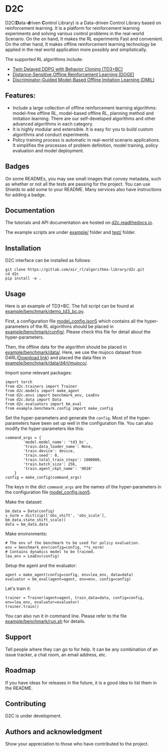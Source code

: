 # D2C

D2C(**D**ata-**d**riven **C**ontrol Library) is a Data-driven Control Library based on reinforcement learning. It is a platform for reinforcement learning experiments and solving various control problems in the real-world Scenario. On the on hand, It makes the RL experiments Fast and convenient. On the other hand, It makes offline reinforcement learning technology be applied in the real world application more possibly and simplistically.

The supported RL algorithms include:

- [Twin Delayed DDPG with Behavior Cloning (TD3+BC)](https://arxiv.org/pdf/2106.06860.pdf)
- [Distance-Sensitive Offline Reinforcement Learning (DOGE)](https://arxiv.org/abs/2205.11027.pdf)
- [Discriminator-Guided Model-Based Offline Imitation Learning (DMIL)](https://arxiv.org/abs/2207.00244)

## Features:

- Include a large collection of offline reinforcement learning algorithms: model-free offline RL, model-based offline RL, planning method and imitation learning. There are our self-developed algorithms and other advanced algorithms in each category.
- It is highly modular and extensible. It is easy for you to build custom algorithms and conduct experiments.
- Policy training process is automatic in real-world scenario applications. It simplifies the processes of problem definition, model training, policy evaluation and model deployment.

## Badges
On some READMEs, you may see small images that convey metadata, such as whether or not all the tests are passing for the project. You can use Shields to add some to your README. Many services also have instructions for adding a badge.

## Documentation

The tutorials and API documentation are hosted on [d2c.readthedocs.io](https://zackxiangyu-d2c.readthedocs-hosted.com).

The example scripts are under [example/](https://gitlab.com/air_rl/algorithms-library/d2c/-/tree/dev/example/benchmark) folder and [test/](https://gitlab.com/air_rl/algorithms-library/d2c/-/tree/dev/test) folder.

## Installation
D2C interface can be installed as follows:
```commandline
git clone https://gitlab.com/air_rl/algorithms-library/d2c.git
cd d2c
pip install -e .
```

## Usage
Here is an example of TD3+BC. The full script can be found at [example/benchmark/demo_td3_bc.py](https://gitlab.com/air_rl/algorithms-library/d2c/-/tree/dev/example/benchmark/demo_td3_bc.py).

First, a configuration file [model_config.json5](https://gitlab.com/air_rl/algorithms-library/d2c/-/tree/dev/example/benchmark/config/model_config.json5) which contains all the hyper-parameters of the RL algorithms should be placed in [example/benchmark/config/](https://gitlab.com/air_rl/algorithms-library/d2c/-/tree/dev/example/benchmark/config). Please check this file for detail about the hyper-parameters.

Then, the offline data for the algorithm should be placed in [example/benchmark/data/](https://gitlab.com/air_rl/algorithms-library/d2c/-/tree/dev/example/benchmark/data/). Here, we use the mujoco dataset from D4RL([Download link](http://rail.eecs.berkeley.edu/datasets/offline_rl/gym_mujoco_v2/)) and placed the data files in [example/benchmark/data/d4rl/mujoco/](https://gitlab.com/air_rl/algorithms-library/d2c/-/tree/dev/example/benchmark/data/d4rl/mujoco/).

Import some relevant packages:
```
import torch
from d2c.trainers import Trainer
from d2c.models import make_agent
from d2c.envs import benchmark_env, LeaEnv
from d2c.data import Data
from d2c.evaluators import bm_eval
from example.benchmark.config import make_config
```

Set the hyper-parameters and generate the `config`. Most of the hyper-parameters have been set up well in the configuration file. You can also modify the hyper-parameters like this:
```
command_args = {
        'model.model_name': 'td3_bc',
        'train.data_loader_name': None,
        'train.device': device,
        'train.seed': 0,
        'train.total_train_steps': 1000000,
        'train.batch_size': 256,
        'train.agent_ckpt_name': '0810'
    }
config = make_config(command_args)
```
The keys in the dict ``command_args`` are the names of the hyper-parameters in the configuration file [model_config.json5](https://gitlab.com/air_rl/algorithms-library/d2c/-/tree/dev/example/benchmark/config/model_config.json5).

Make the dataset:
```
bm_data = Data(config)
s_norm = dict(zip(['obs_shift', 'obs_scale'], bm_data.state_shift_scale))
data = bm_data.data
```

Make environments:
```
# The env of the benchmark to be used for policy evaluation.
env = benchmark_env(config=config, **s_norm)
# Contains dynamics model to be trained.
lea_env = LeaEnv(config)
```

Setup the agent and the evaluator:
```
agent = make_agent(config=config, env=lea_env, data=data)
evaluator = bm_eval(agent=agent, env=env, config=config)
```

Let's train it:
```
trainer = Trainer(agent=agent, train_data=data, config=config, env=lea_env, evaluator=evaluator)
trainer.train()
```

You can also run it in command line. Please refer to the file [example/benchmark/run.sh](https://gitlab.com/air_rl/algorithms-library/d2c/-/tree/dev/example/benchmark/run.sh) for details.

## Support
Tell people where they can go to for help. It can be any combination of an issue tracker, a chat room, an email address, etc.

## Roadmap
If you have ideas for releases in the future, it is a good idea to list them in the README.

## Contributing
D2C is under development.

## Authors and acknowledgment
Show your appreciation to those who have contributed to the project.
